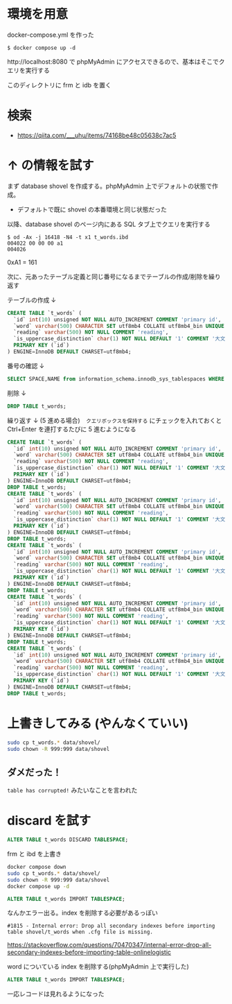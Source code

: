 # 環境を用意

docker-compose.yml を作った

```
$ docker compose up -d
```

http://localhost:8080 で phpMyAdmin にアクセスできるので、基本はそこでクエリを実行する

このディレクトリに frm と idb を置く

# 検索

- https://qiita.com/___uhu/items/74168be48c05638c7ac5

# ↑ の情報を試す

まず database shovel を作成する。phpMyAdmin 上でデフォルトの状態で作成。

- デフォルトで既に shovel の本番環境と同じ状態だった

以降、database shovel のページ内にある SQL タブ上でクエリを実行する

```
$ od -Ax -j 16418 -N4 -t x1 t_words.ibd
004022 00 00 00 a1
004026
```

0xA1 = 161

次に、元あったテーブル定義と同じ番号になるまでテーブルの作成/削除を繰り返す

テーブルの作成 ↓

```sql
CREATE TABLE `t_words` (
  `id` int(10) unsigned NOT NULL AUTO_INCREMENT COMMENT 'primary id',
  `word` varchar(500) CHARACTER SET utf8mb4 COLLATE utf8mb4_bin UNIQUE NOT NULL COMMENT 'word',
  `reading` varchar(500) NOT NULL COMMENT 'reading',
  `is_uppercase_distinction` char(1) NOT NULL DEFAULT '1' COMMENT '大文字、小文字を区別するか 1:区別する 0:区別しない',
  PRIMARY KEY (`id`)
) ENGINE=InnoDB DEFAULT CHARSET=utf8mb4;
```

番号の確認 ↓

```sql
SELECT SPACE,NAME from information_schema.innodb_sys_tablespaces WHERE name LIKE '%t_words';
```

削除 ↓

```sql
DROP TABLE t_words;
```

繰り返す ↓ (5 進める場合)　`クエリボックスを保持する` にチェックを入れておくと Ctrl+Enter を連打するたびに 5 進むようになる

```sql
CREATE TABLE `t_words` (
  `id` int(10) unsigned NOT NULL AUTO_INCREMENT COMMENT 'primary id',
  `word` varchar(500) CHARACTER SET utf8mb4 COLLATE utf8mb4_bin UNIQUE NOT NULL COMMENT 'word',
  `reading` varchar(500) NOT NULL COMMENT 'reading',
  `is_uppercase_distinction` char(1) NOT NULL DEFAULT '1' COMMENT '大文字、小文字を区別するか 1:区別する 0:区別しない',
  PRIMARY KEY (`id`)
) ENGINE=InnoDB DEFAULT CHARSET=utf8mb4;
DROP TABLE t_words;
CREATE TABLE `t_words` (
  `id` int(10) unsigned NOT NULL AUTO_INCREMENT COMMENT 'primary id',
  `word` varchar(500) CHARACTER SET utf8mb4 COLLATE utf8mb4_bin UNIQUE NOT NULL COMMENT 'word',
  `reading` varchar(500) NOT NULL COMMENT 'reading',
  `is_uppercase_distinction` char(1) NOT NULL DEFAULT '1' COMMENT '大文字、小文字を区別するか 1:区別する 0:区別しない',
  PRIMARY KEY (`id`)
) ENGINE=InnoDB DEFAULT CHARSET=utf8mb4;
DROP TABLE t_words;
CREATE TABLE `t_words` (
  `id` int(10) unsigned NOT NULL AUTO_INCREMENT COMMENT 'primary id',
  `word` varchar(500) CHARACTER SET utf8mb4 COLLATE utf8mb4_bin UNIQUE NOT NULL COMMENT 'word',
  `reading` varchar(500) NOT NULL COMMENT 'reading',
  `is_uppercase_distinction` char(1) NOT NULL DEFAULT '1' COMMENT '大文字、小文字を区別するか 1:区別する 0:区別しない',
  PRIMARY KEY (`id`)
) ENGINE=InnoDB DEFAULT CHARSET=utf8mb4;
DROP TABLE t_words;
CREATE TABLE `t_words` (
  `id` int(10) unsigned NOT NULL AUTO_INCREMENT COMMENT 'primary id',
  `word` varchar(500) CHARACTER SET utf8mb4 COLLATE utf8mb4_bin UNIQUE NOT NULL COMMENT 'word',
  `reading` varchar(500) NOT NULL COMMENT 'reading',
  `is_uppercase_distinction` char(1) NOT NULL DEFAULT '1' COMMENT '大文字、小文字を区別するか 1:区別する 0:区別しない',
  PRIMARY KEY (`id`)
) ENGINE=InnoDB DEFAULT CHARSET=utf8mb4;
DROP TABLE t_words;
CREATE TABLE `t_words` (
  `id` int(10) unsigned NOT NULL AUTO_INCREMENT COMMENT 'primary id',
  `word` varchar(500) CHARACTER SET utf8mb4 COLLATE utf8mb4_bin UNIQUE NOT NULL COMMENT 'word',
  `reading` varchar(500) NOT NULL COMMENT 'reading',
  `is_uppercase_distinction` char(1) NOT NULL DEFAULT '1' COMMENT '大文字、小文字を区別するか 1:区別する 0:区別しない',
  PRIMARY KEY (`id`)
) ENGINE=InnoDB DEFAULT CHARSET=utf8mb4;
DROP TABLE t_words;
```

# 上書きしてみる (やんなくていい)

```bash
sudo cp t_words.* data/shovel/
sudo chown -R 999:999 data/shovel
```

## ダメだった！

`table has corrupted!` みたいなことを言われた

# discard を試す

```sql
ALTER TABLE t_words DISCARD TABLESPACE;
```

frm と ibd を上書き

```bash
docker compose down
sudo cp t_words.* data/shovel/
sudo chown -R 999:999 data/shovel
docker compose up -d
```

```sql
ALTER TABLE t_words IMPORT TABLESPACE;
```

なんかエラー出る。index を削除する必要があるっぽい

```
#1815 - Internal error: Drop all secondary indexes before importing table shovel/t_words when .cfg file is missing.
```

https://stackoverflow.com/questions/70470347/internal-error-drop-all-secondary-indexes-before-importing-table-onlinelogistic

word についている index を削除する(phpMyAdmin 上で実行した)

```sql
ALTER TABLE t_words IMPORT TABLESPACE;
```

一応レコードは見れるようになった
